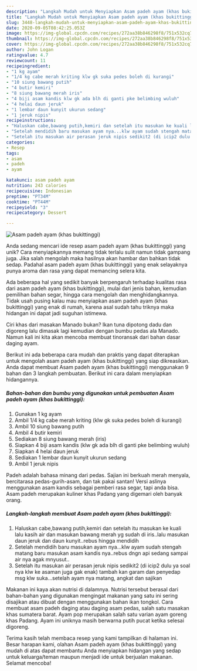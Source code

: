 ```yaml
---
description: "Langkah Mudah untuk Menyiapkan Asam padeh ayam (khas bukittinggi), Bisa Manjain Lidah"
title: "Langkah Mudah untuk Menyiapkan Asam padeh ayam (khas bukittinggi), Bisa Manjain Lidah"
slug: 3448-langkah-mudah-untuk-menyiapkan-asam-padeh-ayam-khas-bukittinggi-bisa-manjain-lidah
date: 2020-09-05T08:42:25.053Z
image: https://img-global.cpcdn.com/recipes/272aa38b846298f8/751x532cq70/asam-padeh-ayam-khas-bukittinggi-foto-resep-utama.jpg
thumbnail: https://img-global.cpcdn.com/recipes/272aa38b846298f8/751x532cq70/asam-padeh-ayam-khas-bukittinggi-foto-resep-utama.jpg
cover: https://img-global.cpcdn.com/recipes/272aa38b846298f8/751x532cq70/asam-padeh-ayam-khas-bukittinggi-foto-resep-utama.jpg
author: John Logan
ratingvalue: 4.7
reviewcount: 11
recipeingredient:
- "1 kg ayam"
- "1/4 kg cabe merah kriting klw gk suka pedes boleh di kurangi"
- "10 siung bawang putih"
- "4 butir kemiri"
- "8 siung bawang merah iris"
- "4 biji asam kandis klw gk ada blh di ganti pke belimbing wuluh"
- "4 helai daun jeruk"
- "1 lembar daun kunyit ukurun sedang"
- "1 jeruk nipis"
recipeinstructions:
- "Haluskan cabe,bawang putih,kemiri dan setelah itu masukan ke kuali lalu kasih air dan masukan bawang merah yg sudah di iris..lalu masukan daun jeruk dan daun kunyit..rebus hingga mendidih"
- "Setelah mendidih baru masukan ayam nya...klw ayam sudah stengah matang baru masukan asam kandis nya..rebus dngn api sedang sampai air nya agak mnyusut.."
- "Setelah itu masukan air perasan jeruk nipis sedikit2 (di icip2 dulu ya soal nya klw ke asaman juga gak enak) tambah kan garam dan penyedap msg klw suka...setelah ayam nya matang, angkat dan sajikan"
categories:
- Resep
tags:
- asam
- padeh
- ayam

katakunci: asam padeh ayam 
nutrition: 243 calories
recipecuisine: Indonesian
preptime: "PT34M"
cooktime: "PT44M"
recipeyield: "3"
recipecategory: Dessert

---
```



![Asam padeh ayam (khas bukittinggi)](https://img-global.cpcdn.com/recipes/272aa38b846298f8/751x532cq70/asam-padeh-ayam-khas-bukittinggi-foto-resep-utama.jpg)

Anda sedang mencari ide resep asam padeh ayam (khas bukittinggi) yang unik? Cara menyiapkannya memang tidak terlalu sulit namun tidak gampang juga. Jika salah mengolah maka hasilnya akan hambar dan bahkan tidak sedap. Padahal asam padeh ayam (khas bukittinggi) yang enak selayaknya punya aroma dan rasa yang dapat memancing selera kita.

Ada beberapa hal yang sedikit banyak berpengaruh terhadap kualitas rasa dari asam padeh ayam (khas bukittinggi), mulai dari jenis bahan, kemudian pemilihan bahan segar, hingga cara mengolah dan menghidangkannya. Tidak usah pusing kalau mau menyiapkan asam padeh ayam (khas bukittinggi) yang enak di rumah, karena asal sudah tahu triknya maka hidangan ini dapat jadi suguhan istimewa.

Ciri khas dari masakan Manado bukan? Ikan tuna dipotong dadu dan digoreng lalu dimasak lagi kemudian dengan bumbu pedas ala Manado. Namun kali ini kita akan mencoba membuat tinoransak dari bahan dasar daging ayam.


Berikut ini ada beberapa cara mudah dan praktis yang dapat diterapkan untuk mengolah asam padeh ayam (khas bukittinggi) yang siap dikreasikan. Anda dapat membuat Asam padeh ayam (khas bukittinggi) menggunakan 9 bahan dan 3 langkah pembuatan. Berikut ini cara dalam menyiapkan hidangannya.

<!--inarticleads1-->

##### Bahan-bahan dan bumbu yang digunakan untuk pembuatan Asam padeh ayam (khas bukittinggi):

1. Gunakan 1 kg ayam
1. Ambil 1/4 kg cabe merah kriting (klw gk suka pedes boleh di kurangi)
1. Ambil 10 siung bawang putih
1. Ambil 4 butir kemiri
1. Sediakan 8 siung bawang merah (iris)
1. Siapkan 4 biji asam kandis (klw gk ada blh di ganti pke belimbing wuluh)
1. Siapkan 4 helai daun jeruk
1. Sediakan 1 lembar daun kunyit ukurun sedang
1. Ambil 1 jeruk nipis


Padeh adalah bahasa minang dari pedas. Sajian ini berkuah merah menyala, bercitarasa pedas-gurih-asam, dan tak pakai santan! Versi aslinya menggunakan asam kandis sebagai pemberi rasa segar, tapi anda bisa. Asam padeh merupakan kuliner khas Padang yang digemari oleh banyak orang. 

<!--inarticleads2-->

##### Langkah-langkah membuat Asam padeh ayam (khas bukittinggi):

1. Haluskan cabe,bawang putih,kemiri dan setelah itu masukan ke kuali lalu kasih air dan masukan bawang merah yg sudah di iris..lalu masukan daun jeruk dan daun kunyit..rebus hingga mendidih
1. Setelah mendidih baru masukan ayam nya...klw ayam sudah stengah matang baru masukan asam kandis nya..rebus dngn api sedang sampai air nya agak mnyusut..
1. Setelah itu masukan air perasan jeruk nipis sedikit2 (di icip2 dulu ya soal nya klw ke asaman juga gak enak) tambah kan garam dan penyedap msg klw suka...setelah ayam nya matang, angkat dan sajikan


Makanan ini kaya akan nutrisi di dalamnya. Nutrisi tersebut berasal dari bahan-bahan yang digunakan mengingat makanan yang satu ini sering disajikan atau dibuat dengan menggunakan bahan ikan tongkol. Cara membuat asam padeh daging atau daging asam pedas, salah satu masakan khas sumatera barat. Ayam pop merupakan salah satu varian ayam goreng khas Padang. Ayam ini uniknya masih berwarna putih pucat ketika selesai digoreng. 

Terima kasih telah membaca resep yang kami tampilkan di halaman ini. Besar harapan kami, olahan Asam padeh ayam (khas bukittinggi) yang mudah di atas dapat membantu Anda menyiapkan hidangan yang sedap untuk keluarga/teman maupun menjadi ide untuk berjualan makanan. Selamat mencoba!

